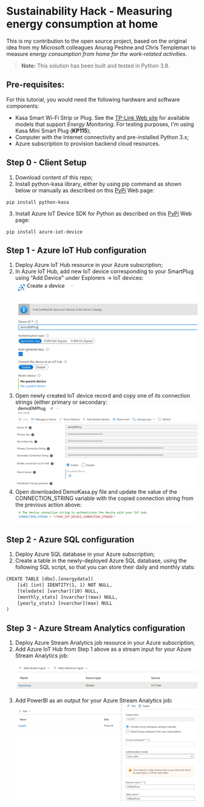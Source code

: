 # Sustainability Hack - Measuring energy consumption at home
This is my contribution to the open source project, based on the original idea from my Microsoft colleagues Anurag Peshne and Chris Templeman to measure *energy consumption from home for the work-related activities*.
> **Note:** This solution has been built and tested in Python 3.8.

## Pre-requisites: 
For this tutorial, you would need the following hardware and software components:
- Kasa Smart Wi-Fi Strip or Plug. See the [TP-Link Web site](https://www.tp-link.com/uk/home-networking/smart-plug/hs100) for available models that support *Energy Monitoring*. For testing purposes, I'm using Kasa Mini Smart Plug (**KP115**);
- Computer with the Internet connectivity and pre-installed Python 3.x;
- Azure subscription to provision backend cloud resources.

## Step 0 - Client Setup
1. Download content of this repo;
2. Install python-kasa library, either by using pip command as shown below or manually as described on this [PyPi](https://pypi.org/project/python-kasa/) Web page:
```
pip install python-kasa
```
3. Install Azure IoT Device SDK for Python as described on this [PyPi](https://pypi.org/project/azure-iot-device/) Web page:
```
pip install azure-iot-device
```

## Step 1 - Azure IoT Hub configuration

1. Deploy Azure IoT Hub resource in your Azure subscription;
2. In Azure IoT Hub, add new IoT device corresponding to your SmartPlug using "Add Device" under Explorers -> IoT devices:
![Step1a](/images/Step1a.png)
3. Open newly created IoT device record and copy one of its connection strings (either primary or secondary:
![Step1b](/images/Step1b.png)
4. Open downloaded DemoKasa.py file and update the value of the CONNECTION_STRING variable with the copied connection string from the previous action above:
![Step1c](/images/Step1c.png)


## Step 2 - Azure SQL configuration

1. Deploy Azure SQL database in your Azure subscription;
2. Create a table in the newly-deployed Azure SQL database, using the following SQL script, so that you can store their daily and monthly stats:
```
CREATE TABLE [dbo].[energydata](
    [id] [int] IDENTITY(1, 1) NOT NULL,
    [teledate] [varchar](10) NULL,
    [monthly_stats] [nvarchar](max) NULL,
    [yearly_stats] [nvarchar](max) NULL
)
```

## Step 3 - Azure Stream Analytics configuration

1. Deploy Azure Stream Analytics job resource in your Azure subscription;
2. Add Azure IoT Hub from Step 1 above as a stream input for your Azure Stream Analytics job:
![Step3a](/images/Step3a.png)
3. Add PowerBI as an output for your Azure Stream Analytics job:
![Step3b](/images/Step3b.png)
